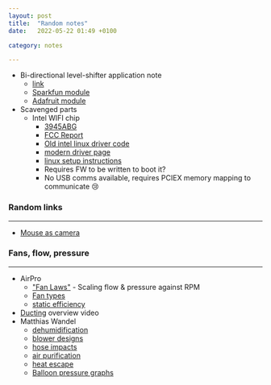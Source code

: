 ```yaml
---
layout: post
title:  "Random notes"
date:   2022-05-22 01:49 +0100

category: notes

---
```



* Bi-directional level-shifter application note
    * [link](http://cdn.sparkfun.com/tutorialimages/BD-LogicLevelConverter/an97055.pdf)
    * [Sparkfun module](https://learn.sparkfun.com/tutorials/bi-directional-logic-level-converter-hookup-guide/all)
    * [Adafruit module](https://www.adafruit.com/product/757)
* Scavenged parts
    * Intel WIFI chip
        * [3945ABG](https://icecat.biz/en-sg/p/intel/wm3945agm2wb/network+cards-pro-wireless+3945abg+network+connection-640076.html)
        * [FCC Report](https://fcc.report/FCC-ID/PD9WM3945ABG)
        * [Old intel linux driver code](http://ipw3945.sourceforge.net/)
        * [modern driver page](https://wireless.wiki.kernel.org/en/users/Drivers/iwlwifi)
        * [linux setup instructions](https://wiki.gentoo.org/wiki/Intel_Corporation_PRO/Wireless_3945ABG)
        * Requires FW to be written to boot it?
        * No USB comms available, requires PCIEX memory mapping to communicate 😢


### Random links
----------------

* [Mouse as camera](https://spritesmods.com/?art=mouseeye)


### Fans, flow, pressure
------------------------

* AirPro
    * ["Fan Laws"](https://www.youtube.com/watch?v=_12vvhHYfd0) - Scaling flow & pressure against RPM
    * [Fan types](https://www.youtube.com/watch?v=aEsQbu3NIoE)
    * [static efficiency](https://www.youtube.com/watch?v=dX_GMg8Vm_U)
* [Ducting](https://www.youtube.com/watch?v=Cew5JF8q6eY) overview video
* Matthias Wandel
    * [dehumidification](https://www.youtube.com/watch?v=pVcbpWrvYns)
    * [blower designs](https://www.youtube.com/watch?v=9rqb64ryRNY)
    * [hose impacts](https://www.youtube.com/watch?v=d33CQchZHX4)
    * [air purification](https://www.youtube.com/watch?v=rDZ9yUdM2wA)
    * [heat escape](https://www.youtube.com/watch?v=VbxKRNv4nGI)
    * [Balloon pressure graphs](https://www.youtube.com/watch?v=LWrHVQDD1JE)

